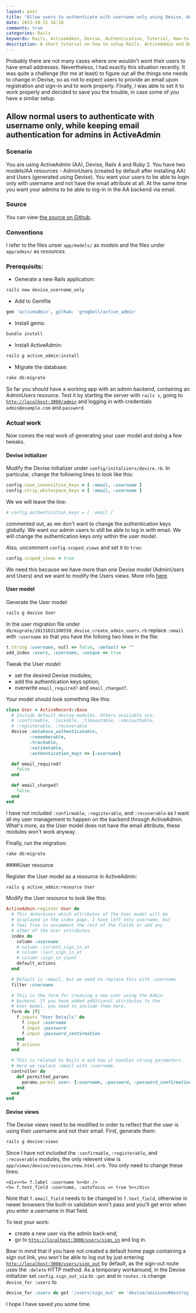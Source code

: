 ```yaml
---
layout: post
title: "Allow users to authenticate with username only using Devise, ActiveAdmin, Rails 4 and Ruby 2"
date: 2013-10-31 16:10
comments: true
categories: Rails
keywords: Rails, ActiveAdmin, Devise, Authentication, Tutorial, How-to
description: A short tutorial on how to setup Rails, ActiveAdmin and Devise to allow user authentication with username only.
---
```

Probably there are not many cases where one wouldn't wont their users to have email addresses. Nevertheless, I had exactly this situation recently. It was quite a challenge (for me at least) to figure out all the things one needs to change in Devise, so as not to expect users to provide an email upon registration and sign-in and to work properly. Finally, I was able to set it to work properly and decided to save you the trouble, in case some of you have a similar setup. <!-- more -->

## Allow normal users to authenticate with username only, while keeping email authentication for admins in ActiveAdmin

### Scenario

You are using ActiveAdmin (AA), Devise, Rails 4 and Ruby 2. You have two models/AA resources - AdminUsers (created by default after installing AA) and Users (generated using Devise). You want your users to be able to login only with username and not have the email attribute at all. At the same time you want your admins to be able to log-in in the AA backend via email.

### Source

You can view [the source on Github](https://github.com/AlexVPopov/devise-username-only).

### Conventions

I refer to the files unser `app/models/` as *models* and the files under `app/admin/` as *resources*.

### Prerequisits:

* Generate a new Rails application:

```bash
rails new devise_username_only
```

* Add to Gemfile

```ruby
gem 'activeadmin', github: 'gregbell/active_admin'
```

* Install gems:

```bash
bundle install
```

* Install ActiveAdmin:

```bash
rails g active_admin:install
```

* Migrate the database:

```bash
rake db:migrate
```

So far you should have a working app with an admin backend, containing an AdminUsers resource. Test it by starting the server with `rails s`, going to [`http://localhost:3000/admin`](http://localhost:3000/admin) and logging in with credentials `admin@example.com` and `password`.

### Actual work

Now comes the real work of generating your user model and doing a few tweaks.

#### Devise initializer

Modify the Devise initializer under `config/initalizers/devire.rb`. In particular, change the following lines to look like this:

```ruby
config.case_insensitive_keys = [ :email, :username ]
config.strip_whitespace_keys = [ :email, :username ]
```

We we will leave the line:

```ruby
# config.authentication_keys = [ :email ]
```

commented out, as we don't want to change the authentication keys globally. We want our admin users to still be able to log in with email. We will change the authentication keys only within the user model.

Also, uncomment `config.scoped_views` and set it to `true`:

```ruby
config.scoped_views = true
```
We need this because we have more than one Devise model (AdminUsers and Users) and we want to modify the Users views. More info [here](https://github.com/plataformatec/devise#configuring-views).

#### User model

Generate the User model:

```bash
rails g devise User
```

In the user migration file under `db/migrate/20131031100550_devise_create_admin_users.rb` replace `:email` with `:username` so that you have the folloing two lines in the file:

```ruby
t.string :username, null => false, :default => ""
add_index :users, :username, :unique => true
```

Tweak the User *model*:

* set the desired Devise modules;
* add the authentication keys option;
* overwrite `email_required?` and `email_changed?`.

Your model should look something like this:

```ruby
class User < ActiveRecord::Base
  # Include default devise modules. Others available are:
  # :confirmable, :lockable, :timeoutable, :omniauthable,
  # :registerable, :recoverable
  devise :database_authenticatable,
         :rememberable,
         :trackable,
         :validatable,
         :authentication_keys => [:username]

  def email_required?
    false
  end

  def email_changed?
    false
  end
end
```

I have not included `:confirmable`, `:registerable`, and `:recoverable` as I want all my user management to happen on the backend through ActiveAdmin. What's more, as the User model does not have the email attribute, these modules won't work anyway.

Finally, run the migration:

```bash
rake db:migrate
```

####User resource

Register the User model as a resource in ActiveAdmin:

```bash
rails g active_admin:resource User
```

Modify the User *resource* to look like this:

```ruby
ActiveAdmin.register User do
  # This determines which attributes of the User model will be
  # displayed in the index page. I have left only username, but
  # feel free to uncomment the rest of the fields or add any
  # other of the User attributes.
  index do
    column :username
    # column :current_sign_in_at
    # column :last_sign_in_at
    # column :sign_in_count
    default_actions
  end

  # Default is :email, but we need to replace this with :username
  filter :username

  # This is the form for creating a new user using the Admin
  # backend. If you have added additional attributes to the
  # User model, you need to include them here.
  form do |f|
    f.inputs "User Details" do
      f.input :username
      f.input :password
      f.input :password_confirmation
    end
    f.actions
  end

  # This is related to Rails 4 and how it handles strong parameters.
  # Here we replace :email with :username.
  controller do
    def permitted_params
      params.permit user: [:username, :password, :password_confirmation]
    end
  end
end
```

#### Devise views

The Devise views need to be modified in order to reflect that the user is using their username and not their email. First, generate them:

```bash
rails g devise:views
```

Since I have not included the `:confirmable`, `:registerable`, and `:recoverable` modules, the only relevent view is `app/views/devise/sessions/new.html.erb`. You only need to change these lines:

```erb
<div><%= f.label :username %><br />
<%= f.text_field :username, :autofocus => true %></div>
```

Note that `f.email_field` needs to be changed to `f.text_field`, otherwise in newer browsers the built-in validation won't pass and you'll get error when you enter a username in that field.

To test your work:

* create a new user via the admin back-end;
* go to [`http://localhost:3000/users/sign_in`](http://localhost:3000/users/sign_in) and log in.

Bear in mind that if you have not created a default home page containing a sign out link, you won't be able to log out by just entering [`http://localhost:3000/users/sign_out`](http://localhost:3000/users/sign_out) by default, as the sign-out route uses the `:delete` HTTP method. As a temporary workaround, in the Devise initializer set `config.sign_out_via` to `:get` and in `routes.rb` change `devise_for :users` to

```ruby
devise_for :users do get '/users/sign_out' => 'devise/sessions#destroy' end
```

I hope I have saved you some time.